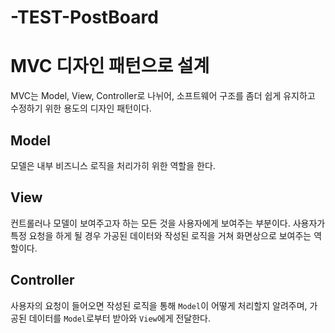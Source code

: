 # -TEST-PostBoard

# MVC 디자인 패턴으로 설계

MVC는 Model, View, Controller로 나뉘어, 소프트웨어 구조를 좀더 쉽게 유지하고 수정하기 위한 용도의 디자인 패턴이다.

## Model

모델은 내부 비즈니스 로직을 처리가히 위한 역할을 한다.

## View

컨트롤러나 모델이 보여주고자 하는 모든 것을 사용자에게 보여주는 부분이다. 사용자가 특정
요청을 하게 될 경우 가공된 데이터와 작성된 로직을 거쳐 화면상으로 보여주는 역할이다.

## Controller

사용자의 요청이 들어오면 작성된 로직을 통해 `Model`이 어떻게 처리할지 알려주며, 가공된 데이터를 `Model`로부터 받아와 `View`에게 전달한다.
